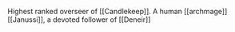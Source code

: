 Highest ranked overseer of [[Candlekeep]]. A human [[archmage]] [[Janussi]], a devoted follower of [[Deneir]]